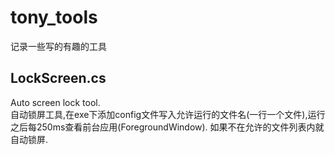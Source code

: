 # tony_tools
记录一些写的有趣的工具

## LockScreen.cs  
Auto screen lock tool.  
自动锁屏工具,在exe下添加config文件写入允许运行的文件名(一行一个文件),运行之后每250ms查看前台应用(ForegroundWindow).  如果不在允许的文件列表内就自动锁屏.  

